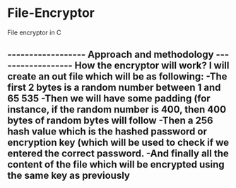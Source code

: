 # File-Encryptor
File encryptor in C

------------------ Approach and methodology ------------------
How the encryptor will work?
I will create an out file which will be as following:
	-The first 2 bytes is a random number between 1 and  65 535
	-Then we will have some padding (for instance, if the random number is 400, then
400 bytes of random bytes will follow
	-Then a 256 hash value which is the hashed password or encryption key (which will be used to check if we 
entered the correct password.
	-And finally all the content of the file which will be encrypted using the same key as previously
-----------------------------------------------------------------

